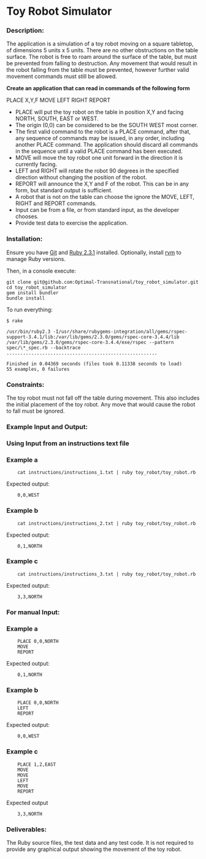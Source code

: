 # Toy Robot Simulator

### Description:
The application is a simulation of a toy robot moving on a square tabletop, of dimensions 5
units x 5 units. There are no other obstructions on the table surface. The robot is free to roam around the surface of the table, but must be prevented from falling to destruction. Any movement that would result in the robot falling from the table must be prevented, however further valid movement commands must still be allowed.

**Create an application that can read in commands of the following form**

PLACE X,Y,F
MOVE
LEFT
RIGHT
REPORT

- PLACE will put the toy robot on the table in position X,Y and facing NORTH, SOUTH, EAST or
WEST.
- The origin (0,0) can be considered to be the SOUTH WEST most corner.
- The first valid command to the robot is a PLACE command, after that, any sequence of
commands may be issued, in any order, including another PLACE command. The application
should discard all commands in the sequence until a valid PLACE command has been
executed.
- MOVE will move the toy robot one unit forward in the direction it is currently facing.
- LEFT and RIGHT will rotate the robot 90 degrees in the specified direction without changing
the position of the robot.
- REPORT will announce the X,Y and F of the robot. This can be in any form, but standard
output is sufficient.
- A robot that is not on the table can choose the ignore the MOVE, LEFT, RIGHT and REPORT
commands.
- Input can be from a file, or from standard input, as the developer chooses.
- Provide test data to exercise the application.

### Installation:
Ensure you have [Git](http://git-scm.com/downloads) and [Ruby 2.3.1](http://www.ruby-lang.org/en/downloads/) installed.  Optionally, install [rvm](https://rvm.io/rvm/install) to manage Ruby versions.

Then, in a console execute:

    git clone git@github.com:Optimal-Transnational/toy_robot_simulator.git
    cd toy_robot_simulator
    gem install bundler
    bundle install

To run everything:

	$ rake

	/usr/bin/ruby2.3 -I/usr/share/rubygems-integration/all/gems/rspec-support-3.4.1/lib:/var/lib/gems/2.3.0/gems/rspec-core-3.4.4/lib /var/lib/gems/2.3.0/gems/rspec-core-3.4.4/exe/rspec --pattern spec/\*_spec.rb --backtrace
	.......................................................

	Finished in 0.04369 seconds (files took 0.11338 seconds to load)
	55 examples, 0 failures


### Constraints:
The toy robot must not fall off the table during movement. This also includes the initial
placement of the toy robot.
Any move that would cause the robot to fall must be ignored.

### Example Input and Output:

### Using Input from an instructions text file

### Example a

		cat instructions/instructions_1.txt | ruby toy_robot/toy_robot.rb

Expected output:

		0,0,WEST

### Example b

		cat instructions/instructions_2.txt | ruby toy_robot/toy_robot.rb

Expected output:

		0,1,NORTH

### Example c

		cat instructions/instructions_3.txt | ruby toy_robot/toy_robot.rb

Expected output:

		3,3,NORTH


### For manual Input:

### Example a

		PLACE 0,0,NORTH
		MOVE
		REPORT

Expected output:

		0,1,NORTH

### Example b

		PLACE 0,0,NORTH
		LEFT
		REPORT

Expected output:

		0,0,WEST

### Example c

		PLACE 1,2,EAST
		MOVE
		MOVE
		LEFT
		MOVE
		REPORT

Expected output

		3,3,NORTH

### Deliverables:
The Ruby source files, the test data and any test code.
It is not required to provide any graphical output showing the movement of the toy robot.